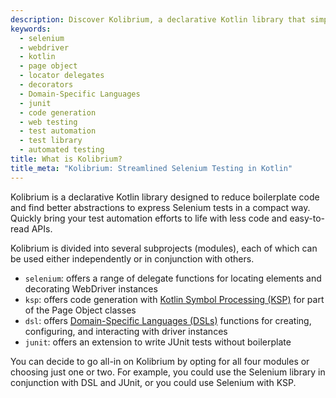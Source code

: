 ```yaml
---
description: Discover Kolibrium, a declarative Kotlin library that simplifies Selenium test automation with modular, powerful modules
keywords:
  - selenium
  - webdriver
  - kotlin
  - page object
  - locator delegates
  - decorators
  - Domain-Specific Languages
  - junit
  - code generation
  - web testing
  - test automation
  - test library
  - automated testing
title: What is Kolibrium?
title_meta: "Kolibrium: Streamlined Selenium Testing in Kotlin"
---
```


Kolibrium is a declarative Kotlin library designed to reduce boilerplate code and find better abstractions to express Selenium tests in a compact way. Quickly bring your test automation efforts to life with less code and easy-to-read APIs.

Kolibrium is divided into several subprojects (modules), each of which can be used either independently or in conjunction with others.

- `selenium`: offers a range of delegate functions for locating elements and decorating WebDriver instances
- `ksp`: offers code generation with [Kotlin Symbol Processing (KSP)](https://kotlinlang.org/docs/ksp-overview.html) for part of the Page Object classes
- `dsl`: offers [Domain-Specific Languages (DSLs)](https://kotlinlang.org/docs/type-safe-builders.html) functions for creating, configuring, and interacting with driver instances
- `junit`: offers an extension to write JUnit tests without boilerplate

You can decide to go all-in on Kolibrium by opting for all four modules or choosing just one or two. For example, you could use the Selenium library in conjunction with DSL and JUnit, or you could use Selenium with KSP.  